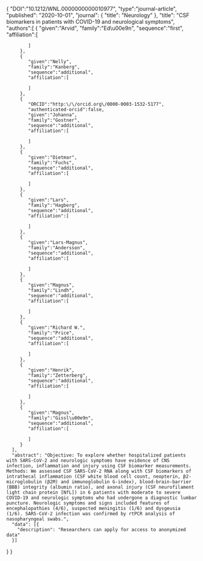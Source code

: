 {
      "DOI":"10.1212/WNL.0000000000010977",
      "type":"journal-article",
      "published": "2020-10-01",
      "journal": {
          "title": "Neurology"
          },
      "title": "CSF biomarkers in patients with COVID-19 and neurological symptoms",
      "authors":[
         {
            "given":"Arvid",
            "family":"Ed\u00e9n",
            "sequence":"first",
            "affiliation":[

            ]
         },
         {
            "given":"Nelly",
            "family":"Kanberg",
            "sequence":"additional",
            "affiliation":[

            ]
         },
         {
            "ORCID":"http:\/\/orcid.org\/0000-0003-1532-5177",
            "authenticated-orcid":false,
            "given":"Johanna",
            "family":"Gostner",
            "sequence":"additional",
            "affiliation":[

            ]
         },
         {
            "given":"Dietmar",
            "family":"Fuchs",
            "sequence":"additional",
            "affiliation":[

            ]
         },
         {
            "given":"Lars",
            "family":"Hagberg",
            "sequence":"additional",
            "affiliation":[

            ]
         },
         {
            "given":"Lars-Magnus",
            "family":"Andersson",
            "sequence":"additional",
            "affiliation":[

            ]
         },
         {
            "given":"Magnus",
            "family":"Lindh",
            "sequence":"additional",
            "affiliation":[

            ]
         },
         {
            "given":"Richard W.",
            "family":"Price",
            "sequence":"additional",
            "affiliation":[

            ]
         },
         {
            "given":"Henrik",
            "family":"Zetterberg",
            "sequence":"additional",
            "affiliation":[

            ]
         },
         {
            "given":"Magnus",
            "family":"Gissl\u00e9n",
            "sequence":"additional",
            "affiliation":[

            ]
         }
      ],
      "abstract": "Objective: To explore whether hospitalized patients with SARS-CoV-2 and neurologic symptoms have evidence of CNS infection, inflammation and injury using CSF biomarker measurements. Methods: We assessed CSF SARS-CoV-2 RNA along with CSF biomarkers of intrathecal inflammation (CSF white blood cell count, neopterin, β2-microglobulin (β2M) and immunoglobulin G-index), blood-brain-barrier (BBB) integrity (albumin ratio), and axonal injury (CSF neurofilament light chain protein [NfL]) in 6 patients with moderate to severe COVID-19 and neurologic symptoms who had undergone a diagnostic lumbar puncture. Neurologic symptoms and signs included features of encephalopathies (4/6), suspected meningitis (1/6) and dysgeusia (1/6). SARS-CoV-2 infection was confirmed by rtPCR analysis of nasopharyngeal swabs.",
      "data": [{
        "description": "Researchers can apply for access to anonymized data"
      }]
   }
}
